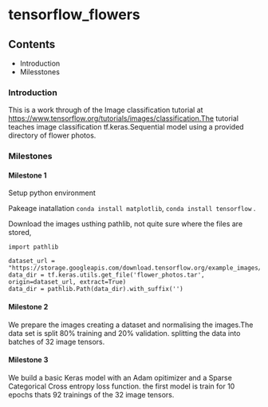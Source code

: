 # tensorflow_flowers

## Contents
* Introduction
* Milesstones
  
### Introduction

This is a work through of the Image classification tutorial at https://www.tensorflow.org/tutorials/images/classification.The tutorial teaches image classification tf.keras.Sequential model using a provided directory of flower photos. 

### Milestones
#### Milestone 1
Setup python environment

Pakeage inatallation ```conda install matplotlib```, ```conda install tensorflow``` .

Download the images usthing pathlib, not quite sure where the files are stored,
```
import pathlib

dataset_url = "https://storage.googleapis.com/download.tensorflow.org/example_images/flower_photos.tgz"
data_dir = tf.keras.utils.get_file('flower_photos.tar', origin=dataset_url, extract=True)
data_dir = pathlib.Path(data_dir).with_suffix('')
```

#### Milestone 2
We prepare the images creating a dataset and normalising the images.The data set is split 80% training and 20% validation. splitting the data into batches  of 32 image tensors. 

#### Milestone 3

We build a basic Keras model with an Adam opitimizer and a Sparse Categorical Cross entropy loss function. the first model is train for 10 epochs thats 92 trainings of the 32 image tensors.

